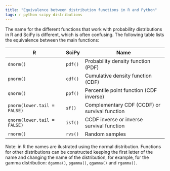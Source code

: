 ```yaml
---
title: "Equivalence between distribution functions in R and Python"
tags: r python scipy distributions
---
```


The name for the different functions that work with probability distributions in R and SciPy is different, which is often confusing. The following table lists the equivalence between the main functions:

| R                           | SciPy   | Name                                          |
|-----------------------------|---------|-----------------------------------------------|
| `dnorm()`                   | `pdf()` | Probability density function (PDF)            |
| `pnorm()`                   | `cdf()` | Cumulative density function (CDF)             |
| `qnorm()`                   | `ppf()` | Percentile point function (CDF inverse)       |
| `pnorm(lower.tail = FALSE)` | `sf()`  | Complementary CDF (CCDF) or survival function |
| `qnorm(lower.tail = FALSE)` | `isf()` | CCDF inverse or inverse survival function     |
| `rnorm()`                   | `rvs()` | Random samples                                |

Note: in R the names are ilustrated using the normal distribution. Functions for other distributions can be constructed keeping the first letter of the name and changing the name of the distribution, for example, for the gamma distribution: `dgamma()`, `pgamma()`, `qgamma()` and `rgamma()`.
